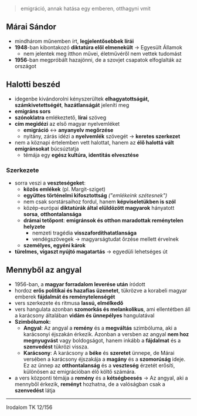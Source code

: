 > emigráció, annak hatása egy emberen, otthagyni vmit
## Márai Sándor
- mindhárom műnemben írt, **legjelentősebbek lírái**
- **1948**-ban kibontakozó **diktatúra elől elmenekült** -> Egyesült Államok
	- nem jelentek meg itthon művei, életművéről nem vettek tudomást
- **1956**-ban megpróbált hazajönni, de a szovjet csapatok elfoglalták az országot
## Halotti beszéd
- idegenbe kivándorolni kényszerültek **elhagyatottságát, számkivetettségét**, **hazátlanságát** jeleníti meg
- **emigráns sors**
- **szónoklatra** emlékeztető, **lírai** szöveg
- **cím megidézi** az első magyar nyelvemléket
	- **emigráció** <-> **anyanyelv megőrzése**
	- nyitány, zárás idézi a **nyelvemlék** szövegét -> **keretes szerkezet**
- nem a köznapi értelemben vett halottat, hanem az **élő halottá vált emigránsokat** búcsúztatja
	- témája egy **egész kultúra, identitás elvesztése**
### Szerkezete
- sorra veszi a **veszteségeket**:
	- **közös emlékek** (pl. Margit-sziget)
	- **együttes történelmi kifosztottság** *("emlékeink szétesnek")*
	- nem csak sorstársaihoz fordul, hanem **képviseletükben is szól**
	- közép-európai **diktatúrák által elüldözött magyarok** hányatott **sorsa**, **otthontalansága**
	- **drámai tetőpont**: **emigránsok és otthon maradottak reménytelen helyzete**
		- nemzeti tragédia **visszafordíthatatlansága**
		- vendégszövegek -> magyarságtudat őrzése mellett érvelnek
	- **személyes, egyéni károk**
- **türelmes, vigaszt nyújtó magatartás** -> egyedüli lehetséges út
## Mennyből az angyal
- 1956-ban, a **magyar forradalom leverése után** íródott
- hordoz **erős politikai és hazafias üzenetet**, tükrözve a korabeli magyar emberek **fájdalmát és reménytelenségét**
- vers szerkezete és ritmusa **lassú, elmélkedő**
- vers hangulata azonban **szomorkás és melankolikus**, ami ellentétben áll a karácsony általában **vidám és ünnepélyes** hangulatával
- **Szimbólumok:**
	- **Angyal**: Az angyal a **remény** és a **megváltás** szimbóluma, aki a karácsonyi éjszakán érkezik. Azonban a versben az angyal **nem hoz megnyugvást** vagy boldogságot, hanem inkább a **fájdalmat** és a **szenvedést** tükrözi vissza.
	- **Karácsony**: A karácsony a **béke** és **szeretet** ünnepe, de Márai versében a karácsony éjszakája a **magány** és a **szomorúság** ideje. Ez az ünnep az **otthontalanság** és a **veszteség** érzetét erősíti, különösen az emigrációban élő költő számára.
- a vers központi témája a **remény** és a **kétségbeesés** -> Az angyal, aki a mennyből érkezik, **reményt** hozhatna, de a valóságban csak a **szenvedést** látja
---
Irodalom TK 12/156